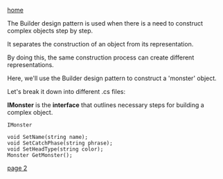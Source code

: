 [home](./page01.md)

The Builder design pattern is used when there is a need to construct complex objects step by step. 

It separates the construction of an object from its representation. 

By doing this, the same construction process can create different representations.

Here, we'll use the Builder design pattern to construct a 'monster' object.

Let's break it down into different .cs files:

**IMonster** is the **interface** that outlines necessary steps for building a complex object.

```
IMonster
```


```
void SetName(string name);
void SetCatchPhase(string phrase);
void SetHeadType(string color);
Monster GetMonster();
```

[page 2](./page02.md)

